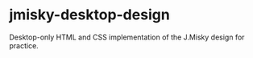 # jmisky-desktop-design
Desktop-only HTML and CSS implementation of the J.Misky design for practice.
